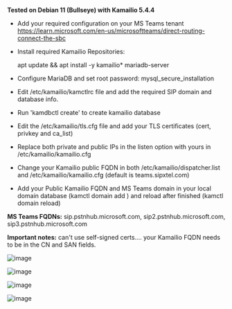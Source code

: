 **Tested on Debian 11 (Bullseye) with Kamailio 5.4.4**

- Add your required configuration on your MS Teams tenant
https://learn.microsoft.com/en-us/microsoftteams/direct-routing-connect-the-sbc

- Install required Kamailio Repositories:

  apt update && apt install -y kamailio* mariadb-server
  
- Configure MariaDB and set root password: mysql_secure_installation
  
 - Edit /etc/kamailio/kamctlrc file and add the required SIP domain and database info.
 - Run 'kamdbctl create' to create kamailio database
 
 - Edit the /etc/kamailio/tls.cfg file and add your TLS certificates (cert, privkey and ca_list)
 
 - Replace both private and public IPs in the listen option with yours in /etc/kamailio/kamailio.cfg
 - Change your Kamailio public FQDN in both /etc/kamailio/dispatcher.list and /etc/kamailio/kamailio.cfg (default is teams.sipxtel.com)
 - Add your Public Kamailio FQDN and MS Teams domain in your local domain database (kamctl domain add <domain>) and reload after finished (kamctl domain reload)
 
  **MS Teams FQDNs:** sip.pstnhub.microsoft.com, sip2.pstnhub.microsoft.com, sip3.pstnhub.microsoft.com
  
  **Important notes:** can't use self-signed certs.... your Kamailio FQDN needs to be in the CN and SAN fields.
  
![image](https://user-images.githubusercontent.com/114504748/192582223-0e628e8d-d20e-4488-bbdf-9d673b10f476.png)

![image](https://user-images.githubusercontent.com/114504748/192582410-44acdcfb-27cb-4178-9ddb-23b0ce5742a2.png)

![image](https://user-images.githubusercontent.com/114504748/192593207-1bef0e01-d276-468d-94ae-db8b3bfcb009.png)


![image](https://user-images.githubusercontent.com/114504748/192584173-5e78f003-1d83-4169-9d11-f416ac20fcfb.png)


